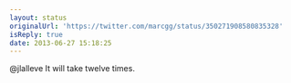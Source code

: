 ```yaml
---
layout: status
originalUrl: 'https://twitter.com/marcgg/status/350271908580835328'
isReply: true
date: 2013-06-27 15:18:25
---
```


@jlalleve It will take twelve times.
